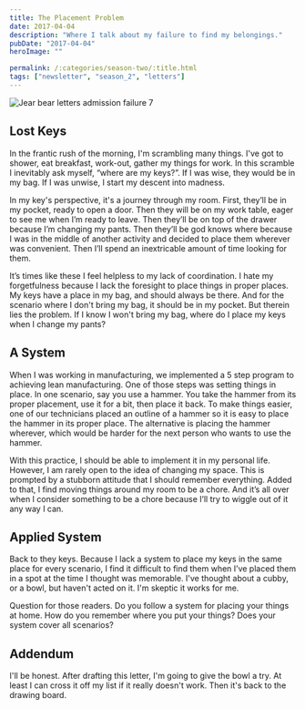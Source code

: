 ```yaml
---
title: The Placement Problem
date: 2017-04-04
description: "Where I talk about my failure to find my belongings."
pubDate: "2017-04-04"
heroImage: ""

permalink: /:categories/season-two/:title.html
tags: ["newsletter", "season_2", "letters"]
---
```


![Jear bear letters admission failure 7](https://gallery.tinyletterapp.com/b7acb1dd09358f1ed19f16a562a005fc08d42511/images/f60b85ea-98ea-469f-9942-d15b84fd12f7.png)



## Lost Keys

In the frantic rush of the morning, I'm scrambling many things. I've got to shower, eat breakfast, work-out, gather my things for work. In this scramble I inevitably ask myself, “where are my keys?”. If I was wise, they would be in my bag. If I was unwise, I start my descent into madness.

In my key's perspective, it's a journey through my room. First, they’ll be in my pocket, ready to open a door. Then they will be on my work table, eager to see me when I’m ready to leave. Then they’ll be on top of the drawer because I’m changing my pants. Then they’ll be god knows where because I was in the middle of another activity and decided to place them wherever was convenient. Then I’ll spend an inextricable amount of time looking for them.

It’s times like these I feel helpless to my lack of coordination. I hate my forgetfulness because I lack the foresight to place things in proper places. My keys have a place in my bag, and should always be there. And for the scenario where I don't bring my bag, it should be in my pocket. But therein lies the problem. If I know I won't bring my bag, where do I place my keys when I change my pants?

## A System

When I was working in manufacturing, we implemented a 5 step program to achieving lean manufacturing. One of those steps was setting things in place. In one scenario, say you use a hammer. You take the hammer from its proper placement, use it for a bit, then place it back. To make things easier, one of our technicians placed an outline of a hammer so it is easy to place the hammer in its proper place. The alternative is placing the hammer wherever, which would be harder for the next person who wants to use the hammer.

With this practice, I should be able to implement it in my personal life. However, I am rarely open to the idea of changing my space. This is prompted by a stubborn attitude that I should remember everything. Added to that, I find moving things around my room to be a chore. And it’s all over when I consider something to be a chore because I’ll try to wiggle out of it any way I can.

## Applied System

Back to they keys. Because I lack a system to place my keys in the same place for every scenario, I find it difficult to find them when I’ve placed them in a spot at the time I thought was memorable. I've thought about a cubby, or a bowl, but haven't acted on it. I'm skeptic it works for me.

Question for those readers. Do you follow a system for placing your things at home. How do you remember where you put your things? Does your system cover all scenarios?

## Addendum

I'll be honest. After drafting this letter, I'm going to give the bowl a try. At least I can cross it off my list if it really doesn't work. Then it's back to the drawing board.
